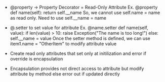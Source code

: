- @property -> Property Decorator = Read-Only Attribute
Ex. 
@property
    def name(self):
        return self.__name
So, we cannot use self.name = name as read only. Need to use self.__name = name

- @<attributename>.setter to set value for attribute 
Ex. 
    @name.setter
    def name(self, value):
        if len(value) > 10:
            raise Exception("The name is too long!")
        else:
            self.__name = value
 Once the setter method is defined, we can use item1.name = "OtherItem" to modify attribute value 

 - Create read only attributes that set only at initilization and error if override is encapsulation            
 - Encapsulation provides not direct access to attribute but modify attribute by method else error out if updated directly
